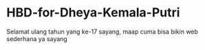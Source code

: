 # HBD-for-Dheya-Kemala-Putri
Selamat ulang tahun yang ke-17 sayang, maap cuma bisa bikin web sederhana ya sayang
